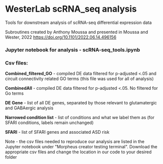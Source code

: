 # WesterLab scRNA_seq analysis

Tools for downstream analysis of scRNA-seq differential expression data

Subroutines created by Anthony Moussa and presented in Moussa and Wester, 2022 https://doi.org/10.1101/2022.06.14.496156

### Jupyter notebook for analysis - scRNA-seq_tools.ipynb 

### **Csv files:**

**Combined_filtered_GO** - compiled DE data filtered for p-adjusted <.05 and circuit connectivity related GO terms (this file was used for all of analysis)

**CombinedAll** - compiled DE data filtered for p-adjusted <.05. No filtered for Go terms

**DE Gene** - list of all DE genes, separated by those relevant to glutamatergic and GABAergic analysis

**Narrowed condition list** - list of conditions and what we label them as (for SFARI conditions, labels remain unchanged)

**SFARI** - list of SFARI genes and associated ASD risk

Note - the csv files needed to reproduce our analysis are listed in the Jupyter notebook under "Morpheus creator testing terminal". Download the appropriate csv files and change the location in our code to your desired folder
